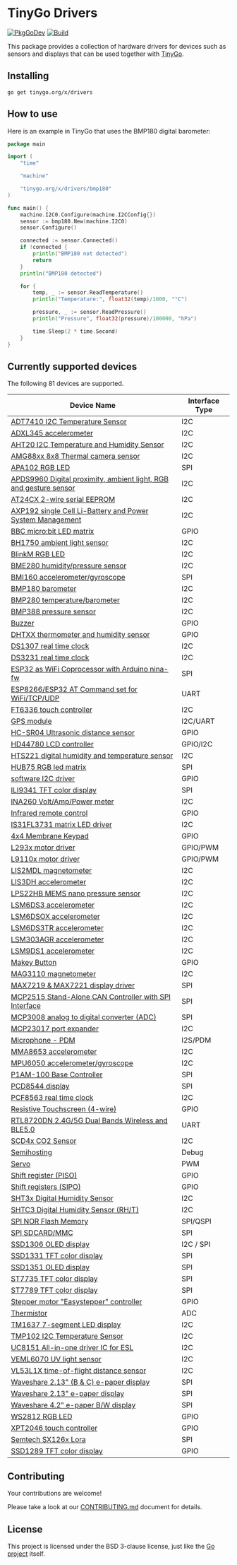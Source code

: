 # TinyGo Drivers

[![PkgGoDev](https://pkg.go.dev/badge/tinygo.org/x/drivers)](https://pkg.go.dev/tinygo.org/x/drivers) [![Build](https://github.com/tinygo-org/drivers/actions/workflows/build.yml/badge.svg?branch=dev)](https://github.com/tinygo-org/drivers/actions/workflows/build.yml)


This package provides a collection of hardware drivers for devices such as sensors and displays that can be used together with [TinyGo](https://tinygo.org).

## Installing

```shell
go get tinygo.org/x/drivers
```

## How to use

Here is an example in TinyGo that uses the BMP180 digital barometer:

```go
package main

import (
    "time"

    "machine"

    "tinygo.org/x/drivers/bmp180"
)

func main() {
    machine.I2C0.Configure(machine.I2CConfig{})
    sensor := bmp180.New(machine.I2C0)
    sensor.Configure()

    connected := sensor.Connected()
    if !connected {
        println("BMP180 not detected")
        return
    }
    println("BMP180 detected")

    for {
        temp, _ := sensor.ReadTemperature()
        println("Temperature:", float32(temp)/1000, "°C")

        pressure, _ := sensor.ReadPressure()
        println("Pressure", float32(pressure)/100000, "hPa")

        time.Sleep(2 * time.Second)
    }
}
```

## Currently supported devices

The following 81 devices are supported.

| Device Name                                                                                                                                                                                         | Interface Type |
|-----------------------------------------------------------------------------------------------------------------------------------------------------------------------------------------------------|-------------|
| [ADT7410 I2C Temperature Sensor](https://www.analog.com/media/en/technical-documentation/data-sheets/ADT7410.pdf)                                                                                   | I2C |
| [ADXL345 accelerometer](http://www.analog.com/media/en/technical-documentation/data-sheets/ADXL345.pdf)                                                                                             | I2C |
| [AHT20 I2C Temperature and Humidity Sensor](http://www.aosong.com/userfiles/files/media/AHT20%20%E8%8B%B1%E6%96%87%E7%89%88%E8%AF%B4%E6%98%8E%E4%B9%A6%20A0%2020201222.pdf)                         | I2C |
| [AMG88xx 8x8 Thermal camera sensor](https://cdn-learn.adafruit.com/assets/assets/000/043/261/original/Grid-EYE_SPECIFICATIONS%28Reference%29.pdf)                                                   | I2C |
| [APA102 RGB LED](https://cdn-shop.adafruit.com/product-files/2343/APA102C.pdf)                                                                                                                      | SPI |
| [APDS9960 Digital proximity, ambient light, RGB and gesture sensor](https://cdn.sparkfun.com/assets/learn_tutorials/3/2/1/Avago-APDS-9960-datasheet.pdf)                                            | I2C |
| [AT24CX 2-wire serial EEPROM](https://www.openimpulse.com/blog/wp-content/uploads/wpsc/downloadables/24C32-Datasheet.pdf)                                                                           | I2C |
| [AXP192 single Cell Li-Battery and Power System Management](https://github.com/m5stack/M5-Schematic/blob/master/Core/AXP192%20Datasheet_v1.1_en_draft_2211.pdf)                                     | I2C |
| [BBC micro:bit LED matrix](https://github.com/bbcmicrobit/hardware/blob/master/SCH_BBC-Microbit_V1.3B.pdf)                                                                                          | GPIO |
| [BH1750 ambient light sensor](https://www.mouser.com/ds/2/348/bh1750fvi-e-186247.pdf)                                                                                                               | I2C |
| [BlinkM RGB LED](http://thingm.com/fileadmin/thingm/downloads/BlinkM_datasheet.pdf)                                                                                                                 | I2C |
| [BME280 humidity/pressure sensor](https://cdn-shop.adafruit.com/datasheets/BST-BME280_DS001-10.pdf)                                                                                                 | I2C |
| [BMI160 accelerometer/gyroscope](https://www.bosch-sensortec.com/media/boschsensortec/downloads/datasheets/bst-bmi160-ds000.pdf)                                                                    | SPI |
| [BMP180 barometer](https://cdn-shop.adafruit.com/datasheets/BST-BMP180-DS000-09.pdf)                                                                                                                | I2C |
| [BMP280 temperature/barometer](https://www.bosch-sensortec.com/media/boschsensortec/downloads/datasheets/bst-bmp280-ds001.pdf)                                                                      | I2C |
| [BMP388 pressure sensor](https://www.bosch-sensortec.com/media/boschsensortec/downloads/datasheets/bst-bmp388-ds001.pdf)                                                                            | I2C |
| [Buzzer](https://en.wikipedia.org/wiki/Buzzer#Piezoelectric)                                                                                                                                        | GPIO |
| [DHTXX thermometer and humidity sensor](https://cdn-shop.adafruit.com/datasheets/Digital+humidity+and+temperature+sensor+AM2302.pdf)                                                                | GPIO |
| [DS1307 real time clock](https://datasheets.maximintegrated.com/en/ds/DS1307.pdf)                                                                                                                   | I2C |
| [DS3231 real time clock](https://datasheets.maximintegrated.com/en/ds/DS3231.pdf)                                                                                                                   | I2C |
| [ESP32 as WiFi Coprocessor with Arduino nina-fw](https://github.com/arduino/nina-fw)                                                                                                                | SPI |
| [ESP8266/ESP32 AT Command set for WiFi/TCP/UDP](https://github.com/espressif/esp32-at)                                                                                                              | UART |
| [FT6336 touch controller](https://focuslcds.com/content/FT6236.pdf)                                                                                                                                 | I2C |
| [GPS module](https://www.u-blox.com/en/product/neo-6-series)                                                                                                                                        | I2C/UART |
| [HC-SR04 Ultrasonic distance sensor](https://cdn.sparkfun.com/datasheets/Sensors/Proximity/HCSR04.pdf)                                                                                              | GPIO |
| [HD44780 LCD controller](https://www.sparkfun.com/datasheets/LCD/HD44780.pdf)                                                                                                                       | GPIO/I2C |
| [HTS221 digital humidity and temperature sensor](https://www.st.com/resource/en/datasheet/hts221.pdf)                                                                                               | I2C |
| [HUB75 RGB led matrix](https://cdn-learn.adafruit.com/downloads/pdf/32x16-32x32-rgb-led-matrix.pdf)                                                                                                 | SPI |
| [software I2C driver](https://www.ti.com/lit/an/slva704/slva704.pdf)                                                                                                                                | GPIO |
| [ILI9341 TFT color display](https://cdn-shop.adafruit.com/datasheets/ILI9341.pdf)                                                                                                                   | SPI |
| [INA260 Volt/Amp/Power meter](https://www.ti.com/lit/ds/symlink/ina260.pdf)                                                                                                                         | I2C |
| [Infrared remote control](https://en.wikipedia.org/wiki/Consumer_IR)                                                                                                                                | GPIO |
| [IS31FL3731 matrix LED driver](https://www.lumissil.com/assets/pdf/core/IS31FL3731_DS.pdf)                                                                                                          | I2C |
| [4x4 Membrane Keypad](https://cdn.sparkfun.com/assets/f/f/a/5/0/DS-16038.pdf)                                                                                                                       | GPIO |
| [L293x motor driver](https://www.ti.com/lit/ds/symlink/l293d.pdf)                                                                                                                                   | GPIO/PWM |
| [L9110x motor driver](https://www.elecrow.com/download/datasheet-l9110.pdf)                                                                                                                         | GPIO/PWM |
| [LIS2MDL magnetometer](https://www.st.com/resource/en/datasheet/lis2mdl.pdf)                                                                                                                        | I2C |
| [LIS3DH accelerometer](https://www.st.com/resource/en/datasheet/lis3dh.pdf)                                                                                                                         | I2C |
| [LPS22HB MEMS nano pressure sensor](https://www.st.com/resource/en/datasheet/dm00140895.pdf)                                                                                                        | I2C |
| [LSM6DS3 accelerometer](https://www.st.com/resource/en/datasheet/lsm6ds3.pdf)                                                                                                                       | I2C |
| [LSM6DSOX accelerometer](https://www.st.com/resource/en/datasheet/lsm6dsox.pdf)                                                                                                                     | I2C |
| [LSM6DS3TR accelerometer](https://www.st.com/resource/en/datasheet/lsm6ds3tr.pdf)                                                                                                                     | I2C |
| [LSM303AGR accelerometer](https://www.st.com/resource/en/datasheet/lsm303agr.pdf)                                                                                                                   | I2C |
| [LSM9DS1 accelerometer](https://www.st.com/resource/en/datasheet/lsm9ds1.pdf)                                                                                                                       | I2C |
| [Makey Button](https://makeymakey.com/)                                                                                                                   | GPIO |
| [MAG3110 magnetometer](https://www.nxp.com/docs/en/data-sheet/MAG3110.pdf)                                                                                                                          | I2C |
| [MAX7219 & MAX7221 display driver](https://datasheets.maximintegrated.com/en/ds/MAX7219-MAX7221.pdf)                                                                                                | SPI |
| [MCP2515 Stand-Alone CAN Controller with SPI Interface](https://ww1.microchip.com/downloads/en/DeviceDoc/MCP2515-Family-Data-Sheet-DS20001801K.pdf)                                                 | SPI |
| [MCP3008 analog to digital converter (ADC)](http://ww1.microchip.com/downloads/en/DeviceDoc/21295d.pdf)                                                                                             | SPI |
| [MCP23017 port expander](https://ww1.microchip.com/downloads/en/DeviceDoc/20001952C.pdf)                                                                                                            | I2C |
| [Microphone - PDM](https://cdn-learn.adafruit.com/assets/assets/000/049/977/original/MP34DT01-M.pdf)                                                                                                | I2S/PDM |
| [MMA8653 accelerometer](https://www.nxp.com/docs/en/data-sheet/MMA8653FC.pdf)                                                                                                                       | I2C |
| [MPU6050 accelerometer/gyroscope](https://store.invensense.com/datasheets/invensense/MPU-6050_DataSheet_V3%204.pdf)                                                                                 | I2C |
| [P1AM-100 Base Controller](https://facts-engineering.github.io/modules/P1AM-100/P1AM-100.html)                                                                                                      | SPI |
| [PCD8544 display](http://eia.udg.edu/~forest/PCD8544_1.pdf)                                                                                                                                         | SPI |
| [PCF8563 real time clock](https://www.nxp.com/docs/en/data-sheet/PCF8563.pdf)                                                                                                                       | I2C |
| [Resistive Touchscreen (4-wire)](http://ww1.microchip.com/downloads/en/Appnotes/doc8091.pdf)                                                                                                        | GPIO |
| [RTL8720DN 2.4G/5G Dual Bands Wireless and BLE5.0](https://www.seeedstudio.com/Realtek8720DN-2-4G-5G-Dual-Bands-Wireless-and-BLE5-0-Combo-Module-p-4442.html)                                       | UART |
| [SCD4x CO2 Sensor](https://sensirion.com/media/documents/C4B87CE6/627C2DCD/CD_DS_SCD40_SCD41_Datasheet_D1.pdf) | I2C |
| [Semihosting](https://wiki.segger.com/Semihosting)                                                                                                                                                  | Debug |
| [Servo](https://learn.sparkfun.com/tutorials/hobby-servo-tutorial/all)                                                                                                                              | PWM |
| [Shift register (PISO)](https://en.wikipedia.org/wiki/Shift_register#Parallel-in_serial-out_\(PISO\))                                                                                               | GPIO |
| [Shift registers (SIPO)](https://en.wikipedia.org/wiki/Shift_register#Serial-in_parallel-out_(SIPO))                                                                                                | GPIO |
| [SHT3x Digital Humidity Sensor](https://www.sensirion.com/fileadmin/user_upload/customers/sensirion/Dokumente/2_Humidity_Sensors/Datasheets/Sensirion_Humidity_Sensors_SHT3x_Datasheet_digital.pdf) | I2C |
| [SHTC3 Digital Humidity Sensor (RH/T)](https://www.sensirion.com/fileadmin/user_upload/customers/sensirion/Dokumente/2_Humidity_Sensors/Datasheets/Sensirion_Humidity_Sensors_SHTC3_Datasheet.pdf)  | I2C |
| [SPI NOR Flash Memory](https://en.wikipedia.org/wiki/Flash_memory#NOR_flash)                                                                                                                        | SPI/QSPI |
| [SPI SDCARD/MMC](https://en.wikipedia.org/wiki/SD_card)                                                                                                                                             | SPI |
| [SSD1306 OLED display](https://cdn-shop.adafruit.com/datasheets/SSD1306.pdf)                                                                                                                        | I2C / SPI |
| [SSD1331 TFT color display](https://www.crystalfontz.com/controllers/SolomonSystech/SSD1331/381/)                                                                                                   | SPI |
| [SSD1351 OLED display](https://download.mikroe.com/documents/datasheets/ssd1351-revision-1.3.pdf)                                                                                                   | SPI |
| [ST7735 TFT color display](https://www.crystalfontz.com/controllers/Sitronix/ST7735R/319/)                                                                                                          | SPI |
| [ST7789 TFT color display](https://cdn-shop.adafruit.com/product-files/3787/3787_tft_QT154H2201__________20190228182902.pdf)                                                                        | SPI |
| [Stepper motor "Easystepper" controller](https://en.wikipedia.org/wiki/Stepper_motor)                                                                                                               | GPIO |
| [Thermistor](https://www.farnell.com/datasheets/33552.pdf)                                                                                                                                          | ADC |
| [TM1637 7-segment LED display](https://www.mcielectronics.cl/website_MCI/static/documents/Datasheet_TM1637.pdf)                                                                                     | I2C |
| [TMP102 I2C Temperature Sensor](https://download.mikroe.com/documents/datasheets/tmp102-data-sheet.pdf)                                                                                             | I2C |
| [UC8151 All-in-one driver IC for ESL](https://www.buydisplay.com/download/ic/UC8151C.pdf)                                                                                          | I2C |
| [VEML6070 UV light sensor](https://www.vishay.com/docs/84277/veml6070.pdf)                                                                                                                          | I2C |
| [VL53L1X time-of-flight distance sensor](https://www.st.com/resource/en/datasheet/vl53l1x.pdf)                                                                                                      | I2C |
| [Waveshare 2.13" (B & C) e-paper display](https://www.waveshare.com/w/upload/d/d3/2.13inch-e-paper-b-Specification.pdf)                                                                             | SPI |
| [Waveshare 2.13" e-paper display](https://www.waveshare.com/w/upload/e/e6/2.13inch_e-Paper_Datasheet.pdf)                                                                                           | SPI |
| [Waveshare 4.2" e-paper B/W display](https://www.waveshare.com/w/upload/6/6a/4.2inch-e-paper-specification.pdf)                                                                                     | SPI |
| [WS2812 RGB LED](https://cdn-shop.adafruit.com/datasheets/WS2812.pdf)                                                                                                                               | GPIO |
| [XPT2046 touch controller](http://grobotronics.com/images/datasheets/xpt2046-datasheet.pdf)                                                                                                         | GPIO |
| [Semtech SX126x Lora](https://www.semtech.com/products/wireless-rf/lora-transceiv-ers/sx1261)                                                                                                       | SPI |
| [SSD1289 TFT color display](http://aitendo3.sakura.ne.jp/aitendo_data/product_img/lcd/tft2/M032C1289TP/3.2-SSD1289.pdf)                                                                             | GPIO |

## Contributing

Your contributions are welcome!

Please take a look at our [CONTRIBUTING.md](./CONTRIBUTING.md) document for details.

## License

This project is licensed under the BSD 3-clause license, just like the [Go project](https://golang.org/LICENSE) itself.
